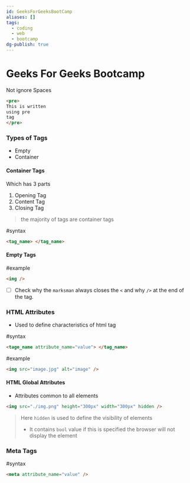 ```yaml
---
id: GeeksForGeeksBootCamp
aliases: []
tags:
  - coding
  - web
  - bootcamp
dg-publish: true
---
```

# Geeks For Geeks Bootcamp

Not ignore Spaces

```html
<pre>
This is written 
using pre 
tag
</pre>

```

### Types of Tags

- Empty
- Container

#### Container Tags

Which has 3 parts

1. Opening Tag
2. Content Tag
3. Closing Tag

> the majority of tags are container tags

#syntax

```html
<tag_name> </tag_name>

```

#### Empty Tags

#example

```html
<img />

```

- [ ] Check why the `marksman` always closes the `<` and why `/>` at the end of the tag.

### HTML Attributes

- Used to define characteristics of html tag

#syntax

```html
<tage_name attribute_name="value"> </tag_name>

```

#example

```html
<img src="image.jpg" alt="image" />

```

#### HTML Global Attributes

- Attributes common to all elements

```html
<img src="./img.png" height="300px" width="300px" hidden />

```

> Here `hidden` is used to define the visibility of elements
>
> - It contains `bool` value if this is specified the browser will not display the element

### Meta Tags

#syntax

```html
<meta attribute_name="value" />

```

```

```
